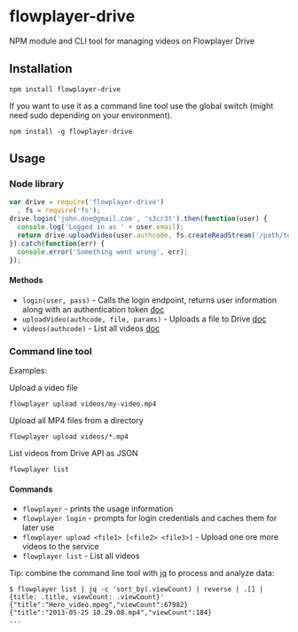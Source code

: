 # flowplayer-drive
NPM module and CLI tool for managing videos on Flowplayer Drive

## Installation

`npm install flowplayer-drive`

If you want to use it as a command line tool use the global switch (might need sudo depending on your environment).

`npm install -g flowplayer-drive`

## Usage

### Node library

```js
var drive = require('flowplayer-drive')
  , fs = require('fs');
drive.login('john.doe@gmail.com', 's3cr3t').then(function(user) {
  console.log('Logged in as ' + user.email);
  return drive.uploadVideo(user.authcode, fs.createReadStream('/path/to/file.mp4'), { title: 'My cool video' });
}).catch(function(err) {
  console.error('Something went wrong', err);
});
```

#### Methods

 - `login(user, pass)` - Calls the login endpoint, returns user information along with an authentication token [doc](https://flowplayer.org/docs/drive-api.html#authentication)
 - `uploadVideo(authcode, file, params)` - Uploads a file to Drive [doc](https://flowplayer.org/docs/drive-api.html#uploading)
 - `videos(authcode)` - List all videos [doc](https://flowplayer.org/docs/drive-api.html#list)

### Command line tool

Examples:

Upload a video file

```
flowplayer upload videos/my-video.mp4
```

Upload all MP4 files from a directory

```
flowplayer upload videos/*.mp4
```

List videos from Drive API as JSON

```
flowplayer list
```

####  Commands

 - `flowplayer` - prints the usage information
 - `flowplayer login` - prompts for login credentials and caches them for later use
 - `flowplayer upload <file1> [<file2> <file3>]` - Upload one ore more videos to the service
 - `flowplayer list` - List all videos

Tip: combine the command line tool with [jq](https://stedolan.github.io/jq/) to process and analyze data:

```
$ flowplayer list | jq -c 'sort_by(.viewCount) | reverse | .[] | {title: .title, viewCount: .viewCount}'
{"title":"Hero_video.mpeg","viewCount":67982}
{"title":"2013-05-25 10.29.08.mp4","viewCount":184}
...
```
